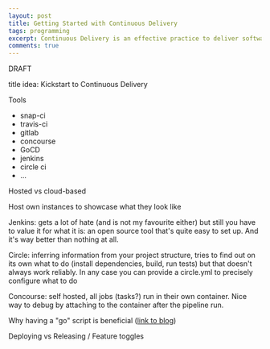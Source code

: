```yaml
---
layout: post
title: Getting Started with Continuous Delivery
tags: programming
excerpt: Continuous Delivery is an effective practice to deliver software reliably and hassle-free. Getting started is now easier than ever and I'll show you how using a simple Python application. 
comments: true
---
```


DRAFT

title idea: Kickstart to Continuous Delivery

Tools
  * snap-ci
  * travis-ci
  * gitlab
  * concourse
  * GoCD
  * jenkins
  * circle ci
  * ...

Hosted vs cloud-based

Host own instances to showcase what they look like

Jenkins: gets a lot of hate (and is not my favourite either) but still you have to value it for what it is: an open source tool that's quite easy to set up. And it's way better than nothing at all.

Circle: inferring information from your project structure, tries to find out on its own what to do (install dependencies, build, run tests) but that doesn't always work reliably. In any case you can provide a circle.yml to precisely configure what to do

Concourse: self hosted, all jobs (tasks?) run in their own container. Nice way to debug by attaching to the container after the pipeline run. 

Why having a "go" script is beneficial ([link to blog](https://www.thoughtworks.com/insights/blog/praise-go-script-part-i))

Deploying vs Releasing / Feature toggles
